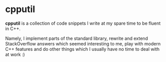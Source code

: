 # cpputil

**cpputil** is a collection of code snippets I write at my spare time to be fluent in C++.

Namely, I implement parts of the standard library, rewrite and extend StackOverflow answers which seemed interesting to me, play with modern C++ features and do other things which I usually have no time to deal with at work :)
